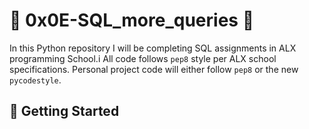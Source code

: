 # :ocean: 0x0E-SQL_more_queries :ocean:

In this Python repository I will be completing SQL assignments in ALX programming School.i
All code follows 
<code>pep8</code>
style per ALX school specifications.
Personal project code will either follow
<code>pep8</code> or the new <code>pycodestyle</code>.

## :running: Getting Started
